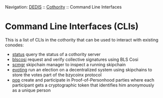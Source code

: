 Navigation: [DEDIS](https://github.com/dedis/doc/tree/master/README.md) ::
[Cothority](../README.md) ::
Command Line Interfaces

# Command Line Interfaces (CLIs)

This is a list of CLIs in the cothority that can be used to interact with
existing conodes:

- [status](../status/CLI.md) query the status of a cothority server
- [blscosi](../blscosi/blscosi) request and verify collective signatures using BLS Cosi
- [scmgr](../scmgr/README.md) skipchain manager to inspect a running skipchain
- [evoting](../evoting/evoting-admin) run an election on a decentralized system using
skipchains to store the votes
part of the bzycoinx protocol
- [pop](../pop/CLI.md) create and participate in Proof-of-Personhood parties
where each participant gets a cryptographic token that identifies him
anonymously as a unique person
